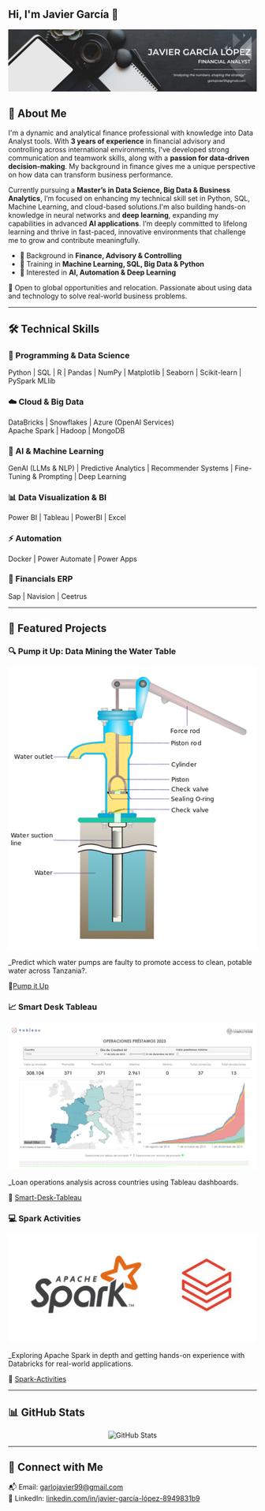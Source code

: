 ## Hi, I'm Javier García 👋

![Banner de Javier](https://github.com/JavierGarLo/JavierGarLo/raw/main/Black%20and%20White%20Simple%20Art%20Director%20LinkedIn%20Banner.png)

<!--
**JavierGarLo/JavierGarLo** is a ✨ _special_ ✨ repository because its `README.md` (this file) appears on your GitHub profile.
-->
## 🧠 About Me

I'm a dynamic and analytical finance professional with knowledge into Data Analyst tools. With **3 years of experience** in financial advisory and controlling across international environments, I’ve developed strong communication and teamwork skills, along with a **passion for data-driven decision-making**. My background in finance gives me a unique perspective on how data can transform business performance.

Currently pursuing a **Master’s in Data Science, Big Data & Business Analytics**, I’m focused on enhancing my technical skill set in Python, SQL, Machine Learning, and cloud-based solutions.I'm also building hands-on knowledge in neural networks and **deep learning**, expanding my capabilities in advanced **AI applications**. I’m deeply committed to lifelong learning and thrive in fast-paced, innovative environments that challenge me to grow and contribute meaningfully.

- 🔹 Background in **Finance, Advisory & Controlling**  
- 🔹 Training in **Machine Learning, SQL, Big Data & Python**  
- 🔹 Interested in **AI, Automation & Deep Learning**  

📍 Open to global opportunities and relocation. Passionate about using data and technology to solve real-world business problems.

---

## 🛠️ Technical Skills

### 📌 Programming & Data Science  
Python | SQL | R | Pandas | NumPy | Matplotlib | Seaborn | Scikit-learn | PySpark MLlib

### ☁️ Cloud & Big Data  
DataBricks | Snowflakes | Azure (OpenAI Services)  
Apache Spark | Hadoop | MongoDB 

### 🤖 AI & Machine Learning  
GenAI (LLMs & NLP) | Predictive Analytics | Recommender Systems | Fine-Tuning & Prompting | Deep Learning

### 📊 Data Visualization & BI  
Power BI | Tableau | PowerBI | Excel

### ⚡ Automation  
Docker | Power Automate | Power Apps

### 🎯 Financials ERP
Sap | Navision | Ceetrus

---

## 🚀 Featured Projects

### 🔍 Pump it Up: Data Mining the Water Table  
![Pump it Up](https://github.com/JavierGarLo/JavierGarLo/blob/main/Pump%20it%20Up.png)

_Predict which water pumps are faulty to promote access to clean, potable water across Tanzania?.  

🔗[Pump it Up](https://github.com/JavierGarLo/Pump-it-Up-Data-Mining-the-Water-Table)

### 📈 Smart Desk Tableau
![Smart-Desk-Tableau](https://github.com/JavierGarLo/JavierGarLo/blob/main/Screenshot%202025-06-17%20at%2011.27.27.png)

_Loan operations analysis across countries using Tableau dashboards.

🔗 [Smart-Desk-Tableau](https://github.com/JavierGarLo/Smart-Desk-Tableau)

### 💻 Spark Activities
![Spark-Activities](https://github.com/JavierGarLo/JavierGarLo/blob/main/Spark%20-%20Databricks.png)

_Exploring Apache Spark in depth and getting hands-on experience with Databricks for real-world applications.

🔗 [Spark-Activities](https://github.com/JavierGarLo/Smart-Desk-Tableau)

---

## 📊 GitHub Stats

<p align="center">
  <img src="https://github-readme-stats.vercel.app/api?username=JavierGarLo&show_icons=true&theme=radical" alt="GitHub Stats" />
</p>

---

## 🔗 Connect with Me

📬 Email: garlojavier99@gmail.com  
🔗 LinkedIn: [linkedin.com/in/javier-garcía-lópez-8949831b9](https://www.linkedin.com/in/javier-garc%C3%ADa-l%C3%B3pez-8949831b9)
